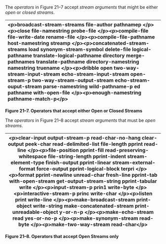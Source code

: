 

 The *operators* in Figure 21–7 accept *stream arguments* that might be either *open* or *closed streams*. 

|&#60;p&#62;**broadcast-stream-streams file-author pathnamep** &#60;/p&#62;&#60;p&#62;**close file-namestring probe-file** &#60;/p&#62;&#60;p&#62;**compile-file file-write-date rename-file** &#60;/p&#62;&#60;p&#62;**compile-file-pathname host-namestring streamp** &#60;/p&#62;&#60;p&#62;**concatenated-stream-streams load synonym-stream-symbol delete-file logical-pathname translate-logical-pathname directory merge-pathnames translate-pathname directory-namestring namestring truename** &#60;/p&#62;&#60;p&#62;**dribble open two-way-stream-input-stream echo-stream-input-stream open-stream-p two-way-stream-output-stream echo-stream-ouput-stream parse-namestring wild-pathname-p ed pathname with-open-file** &#60;/p&#62;&#60;p&#62;**enough-namestring pathname-match-p**&#60;/p&#62;|
| :- |


**Figure 21–7. Operators that accept either Open or Closed Streams** 

The *operators* in Figure 21–8 accept *stream arguments* that must be *open streams*. 

|&#60;p&#62;**clear-input output-stream-p read-char-no-hang clear-output peek-char read-delimited-list file-length pprint read-line** &#60;/p&#62;&#60;p&#62;**file-position pprint-fill read-preserving-whitespace file-string-length pprint-indent stream-element-type finish-output pprint-linear stream-external-format force-output pprint-logical-block terpri** &#60;/p&#62;&#60;p&#62;**format pprint-newline unread-char fresh-line pprint-tab with-open-stream get-output-stream-string pprint-tabular write** &#60;/p&#62;&#60;p&#62;**input-stream-p prin1 write-byte** &#60;/p&#62;&#60;p&#62;**interactive-stream-p princ write-char** &#60;/p&#62;&#60;p&#62;**listen print write-line** &#60;/p&#62;&#60;p&#62;**make-broadcast-stream print-object write-string make-concatenated-stream print-unreadable-object y-or-n-p** &#60;/p&#62;&#60;p&#62;**make-echo-stream read yes-or-no-p** &#60;/p&#62;&#60;p&#62;**make-synonym-stream read-byte** &#60;/p&#62;&#60;p&#62;**make-two-way-stream read-char**&#60;/p&#62;|
| - |


**Figure 21–8. Operators that accept Open Streams only** 



 

 

